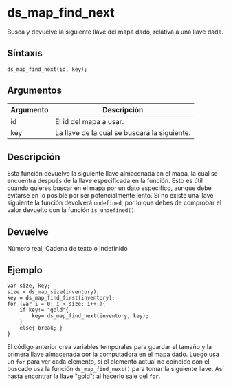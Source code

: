 ﻿

# ds_map_find_next

Busca y devuelve la siguiente llave del mapa dado, relativa a una llave dada.

## Síntaxis

  
```gml  
ds_map_find_next(id, key);  
```  

## Argumentos

Argumento|Descripción|  
---|---|  
id|El id del mapa a usar.|  
key|La llave de la cual se buscará la siguiente.|  

## Descripción

Esta función devuelve la siguiente llave almacenada en el mapa, la cual se encuentra después de la llave especificada en la función. Esto es útil cuando quieres buscar en el mapa por un dato especifico, aunque debe evitarse en lo posible por ser potencialmente lento. Si no existe una llave siguiente la función devolverá `undefined`, por lo que debes de comprobar el valor devuelto con la función `is_undefined()`.

## Devuelve

Número real, Cadena de texto o Indefinido

## Ejemplo

  
```gml  
var size, key;  
size = ds_map_size(inventory);  
key = ds_map_find_first(inventory);  
for (var i = 0; i < size; i++;){  
    if key!= "gold"{  
        key= ds_map_find_next(inventory, key);  
    }  
    else{ break; }  
}  
```  
El código anterior crea variables temporales para guardar el tamaño y la primera llave almacenada por la computadora en el mapa dado. Luego usa un `for` para ver cada elemento, si el elemento actual no coincide con el buscado usa la función `ds_map_find_next()` para tomar la siguiente llave. Así hasta encontrar la llave "gold"; al hacerlo sale del `for`.